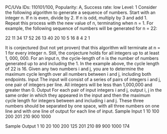 PC/UVa IDs: 110101/100, Popularity: A, Success rate: low Level: 1
Consider the following algorithm to generate a sequence of numbers. Start with an
integer n. If n is even, divide by 2. If n is odd, multiply by 3 and add 1. Repeat this
process with the new value of n, terminating when n = 1. For example, the following
sequence of numbers will be generated for n = 22:

22 11 34 17 52 26 13 40 20 10 5 16 8 4 2 1

It is conjectured (but not yet proven) that this algorithm will terminate at n = 1 for
every integer n. Still, the conjecture holds for all integers up to at least 1, 000, 000.
For an input n, the cycle-length of n is the number of numbers generated up to and
including the 1. In the example above, the cycle length of 22 is 16. Given any two
numbers i and j, you are to determine the maximum cycle length over all numbers
between i and j, including both endpoints.
Input
The input will consist of a series of pairs of integers i and j, one pair of integers per
line. All integers will be less than 1,000,000 and greater than 0.
Output
For each pair of input integers i and j, output i, j in the same order in which they
appeared in the input and then the maximum cycle length for integers between and
including i and j. These three numbers should be separated by one space, with all three
numbers on one line and with one line of output for each line of input.
Sample Input
1 10
100 200
201 210
900 1000

Sample Output
1 10 20
100 200 125
201 210 89
900 1000 174
